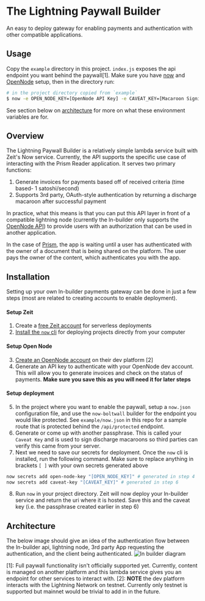 # The Lightning Paywall Builder

An easy to deploy gateway for enabling payments and authentication with other compatible applications.

## Usage

Copy the `example` directory in this project. `index.js` exposes the api endpoint
you want behind the paywall[1]. Make sure you have [now](https://zeit.co/now) and
[OpenNode](https://opennode.co) setup, then in the directory run:

```bash
# in the project directory copied from `example`
$ now -e OPEN_NODE_KEY=[OpenNode API Key] -e CAVEAT_KEY=[Macaroon Signing Key]
```

See section below on [architecture](#architecture) for more on what these environment
variables are for.

## Overview

The Lightning Paywall Builder is a relatively simple lambda service built with Zeit's Now service. Currently,
the API supports the specific use case of interacting with the Prism Reader application. It serves two primary functions:

1. Generate invoices for payments based off of received criteria (time based- 1 satoshi/second)
2. Supports 3rd party, OAuth-style authentication by returning a discharge macaroon after successful payment

In practice, what this means is that you can put this API layer in front of a compatible lightning node
(currently the ln-builder only supports the [OpenNode API](https://developers.opennode.co/)) to provide
users with an authorization that can be used in another application.

In the case of [Prism](https://prismreader.app), the app is waiting until a user has authenticated with
the owner of a document that is being shared on the platform. The user pays the owner of the content, which
authenticates you with the app.

## Installation

Setting up your own ln-builder payments gateway can be done in just a few steps (most are related to creating accounts
to enable deployment).

#### Setup Zeit

1. Create a [free Zeit account](https://zeit.co/signup) for serverless deployments
2. [Install the `now` cli](https://zeit.co/download) for deploying projects directly from your computer

#### Setup Open Node

3. [Create an OpenNode account](https://dev.opennode.co/dashboard) on their dev platform [2]
4. Generate an API key to authenticate with your OpenNode dev account. This will allow you to generate invoices
   and check on the status of payments. **Make sure you save this as you will need it for later steps**

#### Setup deployment

5. In the project where you want to enable the paywall, setup a `now.json`
   configuration file, and use the `now-boltwall` builder for the endpoint
   you would like protected. See `example/now.json` in this repo for a sample
   route that is protected behind the `/api/protected` endpoint.
6. Generate or come up with another passphrase. This is called your `Caveat Key` and is used to sign
   discharge macaroons so third parties can verify this came from your server.
7. Next we need to save our secrets for deployment. Once the `now` cli is installed, run the following command.
   Make sure to replace anything in brackets `[ ]` with your own secrets generated above

```bash
now secrets add open-node-key "[OPEN_NODE_KEY]" # generated in step 4
now secrets add caveat-key "[CAVEAT_KEY]" # generated in step 6
```

8. Run `now` in your project directory. Zeit will now deploy your ln-builder service and return the uri where it is hosted.
   Save this and the caveat key (i.e. the passphrase created earlier in step 6)

## Architecture

The below image should give an idea of the authentication flow between the ln-builder api, lightning node,
3rd party App requesting the authentication, and the client being authenticated.
![ln builder diagram](https://raw.githubusercontent.com/bucko13/now-boltwall/master/ln-builder-diagram.jpg 'diagram')

[1]: Full paywall functionality isn't officially supported yet. Currently,
content is managed on another platform and this lambda service gives you an endpoint
for other services to interact with.
[2]: **NOTE** the dev platform interacts with the Lightning Network on testnet. Currently only testnet
is supported but mainnet would be trivial to add in in the future.
